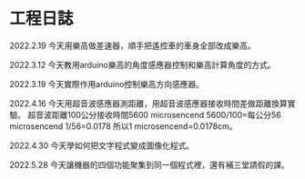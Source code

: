 # 工程日誌

2022.2.19
今天用樂高做差速器，順手把遙控車的車身全部改成樂高。

2022.3.12
今天教用arduino樂高的角度感應器控制和樂高計算角度的方式。

2022.3.19
今天實際作用arduino控制樂高方向感應器。

2022.4.16
今天用超音波感應器測距離，用超音波感應器接收時間差做距離換算實驗。
超音波距離100公分接收時間5600 microsencend
5600/100=每公分56 microsencend
1/56=0.0178 
所以1 microsencend=0.0178cm。

2022.4.30
今天學如何把文字程式變成圖像化程式。

2022.5.28
今天讓機器的四個功能聚集到同一個程式裡，還有補三堂請假的課。
